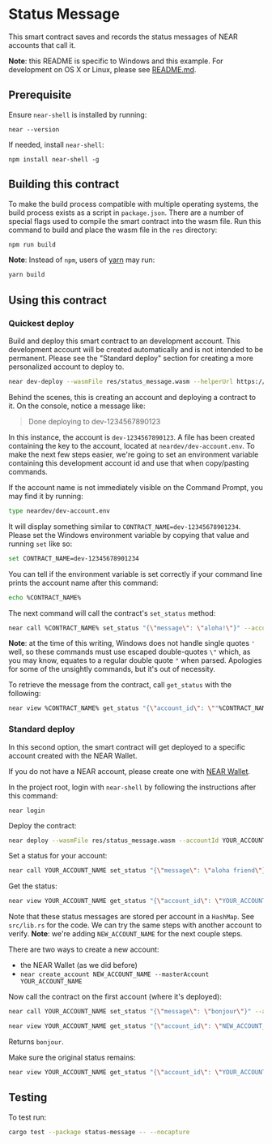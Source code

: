Status Message
==============

This smart contract saves and records the status messages of NEAR accounts that call it.

**Note**: this README is specific to Windows and this example. For development on OS X or Linux, please see [README.md](README.md).

## Prerequisite
Ensure `near-shell` is installed by running:

```
near --version
```

If needed, install `near-shell`:

```
npm install near-shell -g
```

## Building this contract
To make the build process compatible with multiple operating systems, the build process exists as a script in `package.json`.
There are a number of special flags used to compile the smart contract into the wasm file.
Run this command to build and place the wasm file in the `res` directory:
```bash
npm run build
```

**Note**: Instead of `npm`, users of [yarn](https://yarnpkg.com) may run:
```bash
yarn build
```

## Using this contract

### Quickest deploy
Build and deploy this smart contract to an development account. This development account will be created automatically and is not intended to be permanent. Please see the "Standard deploy" section for creating a more personalized account to deploy to.

```bash
near dev-deploy --wasmFile res/status_message.wasm --helperUrl https://near-contract-helper.onrender.com
```

Behind the scenes, this is creating an account and deploying a contract to it. On the console, notice a message like:

>Done deploying to dev-1234567890123

In this instance, the account is `dev-1234567890123`. A file has been created containing the key to the account, located at `neardev/dev-account.env`. To make the next few steps easier, we're going to set an environment variable containing this development account id and use that when copy/pasting commands.

If the account name is not immediately visible on the Command Prompt, you may find it by running:

```bash
type neardev/dev-account.env
```

It will display something similar to `CONTRACT_NAME=dev-12345678901234`.
Please set the Windows environment variable by copying that value and running `set` like so:

```bash
set CONTRACT_NAME=dev-12345678901234
```

You can tell if the environment variable is set correctly if your command line prints the account name after this command:
```bash
echo %CONTRACT_NAME%
```

The next command will call the contract's `set_status` method:

```bash
near call %CONTRACT_NAME% set_status "{\"message\": \"aloha!\"}" --accountId %CONTRACT_NAME%
```

**Note**: at the time of this writing, Windows does not handle single quotes `'` well, so these commands must use escaped double-quotes `\"` which, as you may know, equates to a regular double quote `"` when parsed. Apologies for some of the unsightly commands, but it's out of necessity.

To retrieve the message from the contract, call `get_status` with the following:

```bash
near view %CONTRACT_NAME% get_status "{\"account_id\": \""%CONTRACT_NAME%"\"}" --accountId %CONTRACT_NAME%
```

### Standard deploy
In this second option, the smart contract will get deployed to a specific account created with the NEAR Wallet.

If you do not have a NEAR account, please create one with [NEAR Wallet](https://wallet.nearprotocol.com).

In the project root, login with `near-shell` by following the instructions after this command:

```
near login
```

Deploy the contract:

```bash
near deploy --wasmFile res/status_message.wasm --accountId YOUR_ACCOUNT_NAME
```

Set a status for your account:

```bash
near call YOUR_ACCOUNT_NAME set_status "{\"message\": \"aloha friend\"}" --accountId YOUR_ACCOUNT_NAME
```

Get the status:

```bash
near view YOUR_ACCOUNT_NAME get_status "{\"account_id\": \"YOUR_ACCOUNT_NAME\"}"
```

Note that these status messages are stored per account in a `HashMap`. See `src/lib.rs` for the code. We can try the same steps with another account to verify.
**Note**: we're adding `NEW_ACCOUNT_NAME` for the next couple steps.

There are two ways to create a new account:
 - the NEAR Wallet (as we did before)
 - `near create_account NEW_ACCOUNT_NAME --masterAccount YOUR_ACCOUNT_NAME`

Now call the contract on the first account (where it's deployed):

```bash
near call YOUR_ACCOUNT_NAME set_status "{\"message\": \"bonjour\"}" --accountId NEW_ACCOUNT_NAME
```

```bash
near view YOUR_ACCOUNT_NAME get_status "{\"account_id\": \"NEW_ACCOUNT_NAME\"}"
```

Returns `bonjour`.

Make sure the original status remains:

```bash
near view YOUR_ACCOUNT_NAME get_status "{\"account_id\": \"YOUR_ACCOUNT_NAME\"}"
```

## Testing
To test run:
```bash
cargo test --package status-message -- --nocapture
```
